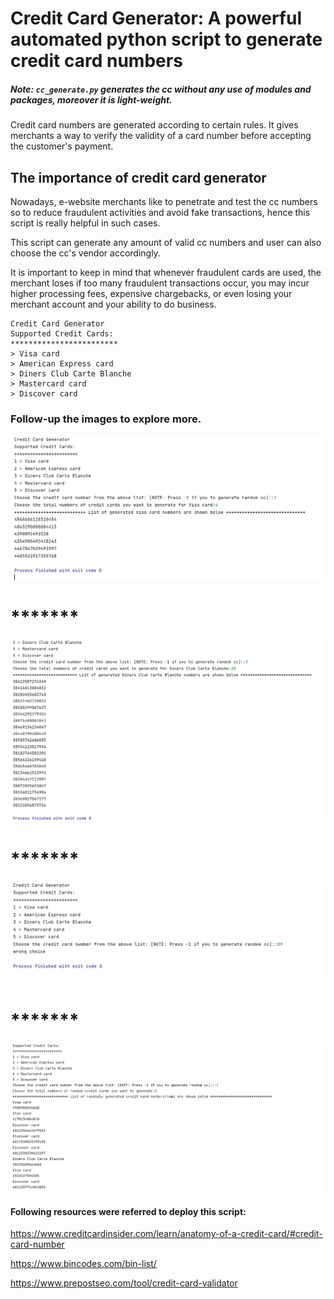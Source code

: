 
# Credit Card Generator: A powerful automated python script to generate credit card numbers 

##### Note: ```cc_generate.py``` generates the cc without any use of modules and packages, moreover it is light-weight.

Credit card numbers are generated according to certain rules. It gives merchants a way to verify the validity of a card number before accepting the customer's payment.

## The importance of credit card generator

Nowadays, e-website merchants like to penetrate and test the cc numbers so to reduce fraudulent activities and avoid fake transactions, hence this script is really helpful in such cases.

This script can generate any amount of valid cc numbers and user can also choose the cc's vendor accordingly.

It is important to keep in mind that whenever fraudulent cards are used, the merchant loses if too many fraudulent transactions occur, you may incur higher processing fees, expensive chargebacks, or even losing your merchant account and your ability to do business.

```
Credit Card Generator
Supported Credit Cards:
************************
> Visa card
> American Express card
> Diners Club Carte Blanche
> Mastercard card
> Discover card
```


### Follow-up the images to explore more.

<img src="/credit_card_generator/img_guide_help/1.png" alt="slow_net_have_fast_internet_to_load_it_ok"/>

# *******

<img src="/credit_card_generator/img_guide_help/2.png" alt="slow_net_have_fast_internet_to_load_it_ok"/>

# *******

<img src="/credit_card_generator/img_guide_help/3.png" alt="slow_net_have_fast_internet_to_load_it_ok"/>

# *******

<img src="/credit_card_generator/img_guide_help/4.png" alt="slow_net_have_fast_internet_to_load_it_ok"/>


#### Following resources were referred to deploy this script:
https://www.creditcardinsider.com/learn/anatomy-of-a-credit-card/#credit-card-number

https://www.bincodes.com/bin-list/

https://www.prepostseo.com/tool/credit-card-validator


